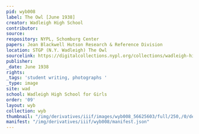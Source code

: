 ```yaml
---
pid: wyb008
label: The Owl [June 1938]
creator: Wadleigh High School
contributor:
source:
respository: NYPL, Schomburg Center
papers: Jean Blackwell Hutson Research & Reference Division
location: STGP (N.Y. Wadleigh) The Owl
sourcelink: https://digitalcollections.nypl.org/collections/wadleigh-high-school-yearbooks#/?tab=navigation
publisher:
_date: June 1938
rights:
_tags: 'student writing, photographs '
_type: image
site: wad
school: Wadleigh High School for Girls
order: '09'
layout: wyb
collection: wyb
thumbnail: "/img/derivatives/iiif/images/wyb008_56625603/full/250,/0/default.jpg"
manifest: "/img/derivatives/iiif/wyb008/manifest.json"
---
```

